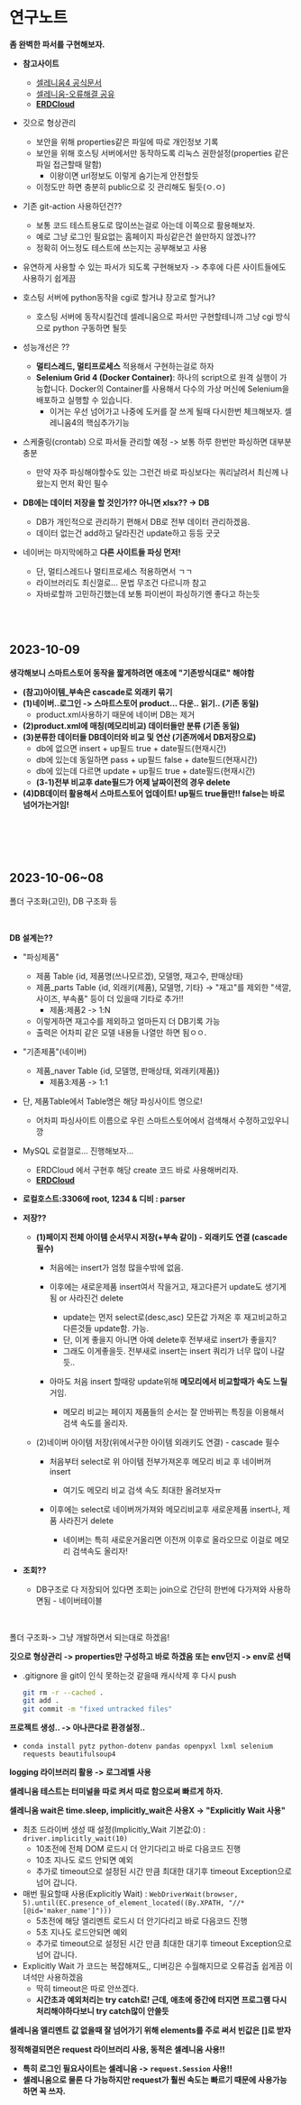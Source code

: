# 연구노트

**좀 완벽한 파서를 구현해보자.**

* **참고사이트**
  * [셀레니움4 공식문서](https://www.selenium.dev/documentation/webdriver/browsers/chrome/)
  * [셀레니움-오류해결 공유](https://cat-minzzi.tistory.com/28)
  * **[ERDCloud](https://www.erdcloud.com/d/N8nnR7nSiPHhx4BpL)**
  
* 깃으로 형상관리
  * 보안을 위해 properties같은 파일에 따로 개인정보 기록
  * 보안을 위해 호스팅 서버에서만 동작하도록 리눅스 권한설정(properties 같은파일 접근할때 말함)
    * 이왕이면 url정보도 이렇게 숨기는게 안전할듯
  * 이정도만 하면 충분히 public으로 깃 관리해도 될듯(ㅇ.ㅇ)
* 기존 git-action 사용하던건??
  * 보통 코드 테스트용도로 많이쓰는걸로 아는데 이쪽으로 활용해보자.
  * 예로 그냥 로그인 필요없는 홈페이지 파싱같은건 쓸만하지 않겠나??
  * 정확히 어느정도 테스트에 쓰는지는 공부해보고 사용
* 유연하게 사용할 수 있는 파서가 되도록 구현해보자 -> 추후에 다른 사이트들에도 사용하기 쉽게끔
* 호스팅 서버에 python동작을 cgi로 할거냐 장고로 할거냐?
  * 호스팅 서버에 동작시킬건데 셀레니움으로 파서만 구현할테니까 그냥 cgi 방식으로 python 구동하면 될듯
* 성능개선은 ??
  * **멀티스레드, 멀티프로세스** 적용해서 구현하는걸로 하자
  * **Selenium Grid 4 (Docker Container)**: 하나의 script으로 원격 실행이 가능합니다. Docker의 Container를 사용해서 다수의 가상 머신에 Selenium을 배포하고 실행할 수 있습니다. 
    * 이거는 우선 넘어가고 나중에 도커를 잘 쓰게 될때 다시한번 체크해보자. 셀레니움4의 핵심추가기능

* 스케줄링(crontab) 으로 파서들 관리할 예정 -> 보통 하루 한번만 파싱하면 대부분 충분
  * 만약 자주 파싱해야할수도 있는 그런건 바로 파싱보다는 쿼리날려서 최신께 나왔는지 먼저 확인 필수
* **DB에는 데이터 저장을 할 것인가?? 아니면 xlsx?? -> DB**
  * DB가 개인적으로 관리하기 편해서 DB로 전부 데이터 관리하겠음.
  * 데이터 없는건 add하고 달라진건 update하고 등등 굿굿
* 네이버는 마지막에하고 **다른 사이트들 파싱 먼저!**

  * 단, 멀티스레드나 멀티프로세스 적용하면서 ㄱㄱ
  * 라이브러리도 최신껄로... 문법 무조건 다르니까 참고
  * 자바로할까 고민하긴했는데 보통 파이썬이 파싱하기엔 좋다고 하는듯

<br><br>

## 2023-10-09

**생각해보니 스마트스토어 동작을 짧게하려면 애초에 "기존방식대로" 해야함**

* **(참고)아이템_부속은 cascade로 외래키 묶기**
* **(1)네이버..로그인 -> 스마트스토어 product... 다운.. 읽기.. (기존 동일)**
  * product.xml사용하기 때문에 네이버 DB는 제거
* **(2)product.xml에 매칭(메모리비교) 데이터들만 분류 (기존 동일)**
* **(3)분류한 데이터들 DB데이터와 비교 및 연산 (기존꺼에서 DB저장으로)**
  * db에 없으면 insert + up필드 true + date필드(현재시간)
  * db에 있는데 동일하면 pass + up필드 false + date필드(현재시간)
  * db에 있는데 다르면 update + up필드 true + date필드(현재시간)
  * **(3-1)전부 비교후 date필드가 어제 날짜이전의 경우 delete**
* **(4)DB데이터 활용해서 스마트스토어 업데이트! up필드 true들만!! false는 바로 넘어가는거임!**

<br>



<br><br>

## 2023-10-06~08

폴더 구조화(고민), DB 구조화 등

<br>

**DB 설계는??**

* "파싱제품" 
  * 제품 Table {id, 제품명(쓰나모르겠), 모델명, 재고수, 판매상태}
  * 제품_parts Table {id, 외래키(제품), 모델명, 기타} -> "재고"를 제외한 "색깔, 사이즈, 부속품" 등이 더 있을때 기타로 추가!!
    * 제품:제품2 -> 1:N
  * 이렇게하면 재고수를 제외하고 얼마든지 더 DB기록 가능
  * 출력은 어차피 같은 모델 내용들 나열만 하면 됨ㅇㅇ.
* "기존제품"(네이버)
  * 제품_naver Table {id, 모델명, 판매상태, 외래키(제품)}
    * 제품3:제품 -> 1:1
* 단, 제품Table에서 Table명은 해당 파싱사이트 명으로!
  * 어차피 파싱사이트 이름으로 우린 스마트스토어에서 검색해서 수정하고있우니깡
* MySQL 로컬껄로... 진행해보자...
  * ERDCloud 에서 구현후 해당 create 코드 바로 사용해버리자.
  * **[ERDCloud](https://www.erdcloud.com/d/N8nnR7nSiPHhx4BpL)**
* **로컬호스트:3306에 root, 1234 & 디비 : parser**
* **저장??**
  * **(1)페이지 전체 아이템 순서무시 저장(+부속 같이) - 외래키도 연결 (cascade필수)**
    * 처음에는 insert가 엄청 많을수밖에 없음.
    * 이후에는 새로운제품 insert여서 작을거고, 재고다른거 update도 생기게 됨 or 사라진건 delete
      * update는 먼저 select로(desc,asc) 모든값 가져온 후 재고비교하고 다른것들 update함. 가능.
      * 단, 이게 좋을지 아니면 아예 delete후 전부새로 insert가 좋을지?
      * 그래도 이게좋을듯. 전부새로 insert는 insert 쿼리가 너무 많이 나갈듯..

    * 아마도 처음 insert 할때랑 update위해 **메모리에서 비교할때가 속도 느릴**거임.
      * 메모리 비교는 페이지 제품들의 순서는 잘 안바뀌는 특징을 이용해서 검색 속도를 올리자.

  * (2)네이버 아이템 저장(위에서구한 아이템 외래키도 연결) - cascade 필수
    * 처음부터 select로 위 아이템 전부가져온후 메모리 비교 후 네이버꺼 insert
      * 여기도 메모리 비교 검색 속도 최대한 올려보자ㅠ

    * 이후에는 select로 네이버꺼가져와 메모리비교후 새로운제품 insert나, 제품 사라진거 delete
      * 네이버는 특히 새로운거올리면 이전꺼 이후로 올라오므로 이걸로 메모리 검색속도 올리자!

* **조회??**
  * DB구조로 다 저장되어 있다면 조회는 join으로 간단히 한번에 다가져와 사용하면됨 - 네이버테이블


<br>

폴더 구조화-> 그냥 개발하면서 되는대로 하겠음!

**깃으로 형상관리 -> properties만 구성하고 바로 하겠음 또는 env던지 -> env로 선택**

* .gitignore 을 git이 인식 못하는것 같을때 캐시삭제 후 다시 push

  ```bash
  git rm -r --cached .
  git add .
  git commit -m "fixed untracked files"
  ```

**프로젝트 생성.. -> 아나콘다로 환경설정..**

* `conda install pytz python-dotenv pandas openpyxl lxml selenium requests beautifulsoup4`

**logging 라이브러리 활용 -> 로그레벨 사용**

**셀레니움 테스트는 터미널을 따로 켜서 따로 함으로써 빠르게 하자.**

**셀레니움 wait은 time.sleep, implicitly_wait은 사용X -> "Explicitly Wait 사용"**

* 최초 드라이버 생성 때 설정(Implicitly_Wait 기본값:0) : `driver.implicitly_wait(10)`
  * 10초전에 전체 DOM 로드시 더 안기다리고 바로 다음코드 진행
  * 10초 지나도 로드 안되면 예외
  * 추가로 timeout으로 설정된 시간 만큼 최대한 대기후 timeout Exception으로 넘어 갑니다.
* 매번 필요할때 사용(Explicitly Wait) : `WebDriverWait(browser, 5).until(EC.presence_of_element_located((By.XPATH, "//*[@id='maker_name']")))`
  * 5초전에 해당 엘리멘트 로드시 더 안기다리고 바로 다음코드 진행
  * 5초 지나도 로드안되면 예외
  * 추가로 timeout으로 설정된 시간 만큼 최대한 대기후 timeout Exception으로 넘어 갑니다.
* Explicitly Wait 가 코드는 복잡해져도,, 디버깅은 수월해지므로 오류검출 쉽게끔 이녀석만 사용하겠음
  * 딱히 timeout은 따로 안쓰겠다.
  * **시간초과 예외처리는 try catch로! 근데, 애초에 중간에 터지면 프로그램 다시 처리해야하다보니 try catch많이 안쓸듯** 

**셀레니움 엘리멘트 값 없을때 잘 넘어가기 위해 elements를 주로 써서 빈값은 []로 받자**

**정적해결되면은 request 라이브러리 사용, 동적은 셀레니움 사용!!**

* **특히 로그인 필요사이트는 셀레니움 -> `request.Session` 사용!!**
* **셀레니움으로 물론 다 가능하지만 request가 훨씬 속도는 빠르기 때문에 사용가능하면 꼭 쓰자.**
